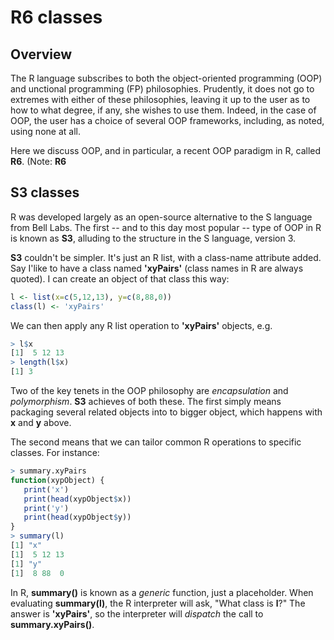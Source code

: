 # R6 classes

## Overview

The R language subscribes to both the object-oriented programming (OOP) and 
unctional programming (FP) philosophies.  Prudently, it does not go to
extremes with either of these philosophies, leaving it up to the user as
to how to what degree, if any, she wishes to use them.  Indeed, in the
case of OOP, the user has a choice of several OOP frameworks, including,
as noted, using none at all.

Here we discuss OOP, and in particular, a recent OOP paradigm in R,
called **R6**.  (Note:  **R6**

## S3 classes

R was developed largely as an open-source alternative to the S language
from Bell Labs.  The first -- and to this day most popular -- type of
OOP in R is known as **S3**, alluding to the structure in the S
language, version 3.

**S3** couldn't be simpler.  It's just an R list, with a class-name
attribute added.  Say I'like to have a class named **'xyPairs'** (class
names in R are always quoted).  I can create an object of that class
this way:

``` r
l <- list(x=c(5,12,13), y=c(8,88,0))
class(l) <- 'xyPairs'
```

We can then apply any R list operation to **'xyPairs'** objects, e.g.

``` r
> l$x
[1]  5 12 13
> length(l$x)
[1] 3
```

Two of the key tenets in the OOP philosophy are *encapsulation* and
*polymorphism*.  **S3** achieves of both these.  The first simply means
packaging several related objects into to bigger object, which happens
with **x** and **y** above.

The second means that we can tailor common R operations to specific
classes.  For instance:

``` r
> summary.xyPairs
function(xypObject) {
   print('x')
   print(head(xypObject$x))
   print('y')
   print(head(xypObject$y))
}
> summary(l)
[1] "x"
[1]  5 12 13
[1] "y"
[1]  8 88  0
```

In R, **summary()** is known as a *generic* function, just a
placeholder.  When evaluating **summary(l)**, the R interpreter will
ask, "What class is **l**?" The answer is **'xyPairs'**, so the
interpreter will *dispatch* the call to **summary.xyPairs()**.

